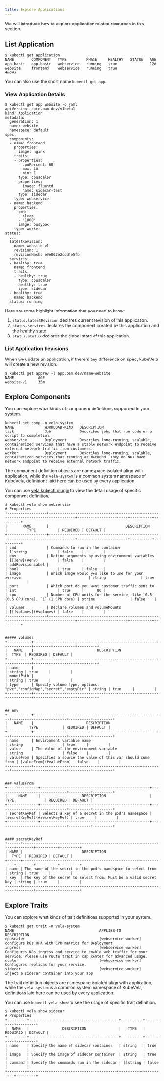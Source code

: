 ```yaml
---
title: Explore Applications
---
```


We will introduce how to explore application related resources in this section.

## List Application

```shell
$ kubectl get application
NAME        COMPONENT   TYPE         PHASE     HEALTHY   STATUS   AGE
app-basic   app-basic   webservice   running   true               12d
website     frontend    webservice   running   true               4m54s
```

You can also use the short name `kubectl get app`.

### View Application Details

```shell
$ kubectl get app website -o yaml
apiVersion: core.oam.dev/v1beta1
kind: Application
metadata:
  generation: 1
  name: website
  namespace: default
spec:
  components:
  - name: frontend
    properties:
      image: nginx
    traits:
    - properties:
        cpuPercent: 60
        max: 10
        min: 1
      type: cpuscaler
    - properties:
        image: fluentd
        name: sidecar-test
      type: sidecar
    type: webservice
  - name: backend
    properties:
      cmd:
      - sleep
      - "1000"
      image: busybox
    type: worker
status:
  ...
  latestRevision:
    name: website-v1
    revision: 1
    revisionHash: e9e062e2cddfe5fb
  services:
  - healthy: true
    name: frontend
    traits:
    - healthy: true
      type: cpuscaler
    - healthy: true
      type: sidecar
  - healthy: true
    name: backend
  status: running
```

Here are some highlight information that you need to know:

1. `status.latestRevision` declares current revision of this application.
2. `status.services` declares the component created by this application and the healthy state.
3. `status.status` declares the global state of this application. 

### List Application Revisions

When we update an application, if there's any difference on spec, KubeVela will create a new revision.

```shell
$ kubectl get apprev -l app.oam.dev/name=website
NAME           AGE
website-v1     35m
```

## Explore Components

You can explore what kinds of component definitions supported in your system.

```shell
kubectl get comp -n vela-system
NAME              WORKLOAD-KIND   DESCRIPTION                        
task              Job             Describes jobs that run code or a script to completion.                                                                                          
webservice        Deployment      Describes long-running, scalable, containerized services that have a stable network endpoint to receive external network traffic from customers. 
worker            Deployment      Describes long-running, scalable, containerized services that running at backend. They do NOT have network endpoint to receive external network traffic.
```

The component definition objects are namespace isolated align with application, while the `vela-system` is a common system namespace of KubeVela,
definitions laid here can be used by every application. 

You can use [vela kubectl plugin](./kubectlplugin) to view the detail usage of specific component definition.

```shell
$ kubectl vela show webservice
# Properties
+------------------+----------------------------------------------------------------------------------+-----------------------+----------+---------+
|       NAME       |                                   DESCRIPTION                                    |         TYPE          | REQUIRED | DEFAULT |
+------------------+----------------------------------------------------------------------------------+-----------------------+----------+---------+
| cmd              | Commands to run in the container                                                 | []string              | false    |         |
| env              | Define arguments by using environment variables                                  | [[]env](#env)         | false    |         |
| addRevisionLabel |                                                                                  | bool                  | true     | false   |
| image            | Which image would you like to use for your service                               | string                | true     |         |
| port             | Which port do you want customer traffic sent to                                  | int                   | true     |      80 |
| cpu              | Number of CPU units for the service, like `0.5` (0.5 CPU core), `1` (1 CPU core) | string                | false    |         |
| volumes          | Declare volumes and volumeMounts                                                 | [[]volumes](#volumes) | false    |         |
+------------------+----------------------------------------------------------------------------------+-----------------------+----------+---------+


##### volumes
+-----------+---------------------------------------------------------------------+--------+----------+---------+
|   NAME    |                             DESCRIPTION                             |  TYPE  | REQUIRED | DEFAULT |
+-----------+---------------------------------------------------------------------+--------+----------+---------+
| name      |                                                                     | string | true     |         |
| mountPath |                                                                     | string | true     |         |
| type      | Specify volume type, options: "pvc","configMap","secret","emptyDir" | string | true     |         |
+-----------+---------------------------------------------------------------------+--------+----------+---------+


## env
+-----------+-----------------------------------------------------------+-------------------------+----------+---------+
|   NAME    |                        DESCRIPTION                        |          TYPE           | REQUIRED | DEFAULT |
+-----------+-----------------------------------------------------------+-------------------------+----------+---------+
| name      | Environment variable name                                 | string                  | true     |         |
| value     | The value of the environment variable                     | string                  | false    |         |
| valueFrom | Specifies a source the value of this var should come from | [valueFrom](#valueFrom) | false    |         |
+-----------+-----------------------------------------------------------+-------------------------+----------+---------+


### valueFrom
+--------------+--------------------------------------------------+-------------------------------+----------+---------+
|     NAME     |                   DESCRIPTION                    |             TYPE              | REQUIRED | DEFAULT |
+--------------+--------------------------------------------------+-------------------------------+----------+---------+
| secretKeyRef | Selects a key of a secret in the pod's namespace | [secretKeyRef](#secretKeyRef) | true     |         |
+--------------+--------------------------------------------------+-------------------------------+----------+---------+


#### secretKeyRef
+------+------------------------------------------------------------------+--------+----------+---------+
| NAME |                           DESCRIPTION                            |  TYPE  | REQUIRED | DEFAULT |
+------+------------------------------------------------------------------+--------+----------+---------+
| name | The name of the secret in the pod's namespace to select from     | string | true     |         |
| key  | The key of the secret to select from. Must be a valid secret key | string | true     |         |
+------+------------------------------------------------------------------+--------+----------+---------+
```

## Explore Traits

You can explore what kinds of trait definitions supported in your system.

```shell
$ kubectl get trait -n vela-system
NAME                                       APPLIES-TO            DESCRIPTION                                     
cpuscaler                                  [webservice worker]   configure k8s HPA with CPU metrics for Deployment
ingress                                    [webservice worker]   Configures K8s ingress and service to enable web traffic for your service. Please use route trait in cap center for advanced usage.
scaler                                     [webservice worker]   Configures replicas for your service.
sidecar                                    [webservice worker]   inject a sidecar container into your app
```

The trait definition objects are namespace isolated align with application, while the `vela-system` is a common system namespace of KubeVela,
definitions laid here can be used by every application. 

You can use `kubectl vela show` to see the usage of specific trait definition.

```shell
$ kubectl vela show sidecar
# Properties
+---------+-----------------------------------------+----------+----------+---------+
|  NAME   |               DESCRIPTION               |   TYPE   | REQUIRED | DEFAULT |
+---------+-----------------------------------------+----------+----------+---------+
| name    | Specify the name of sidecar container   | string   | true     |         |
| image   | Specify the image of sidecar container  | string   | true     |         |
| command | Specify the commands run in the sidecar | []string | false    |         |
+---------+-----------------------------------------+----------+----------+---------+
```